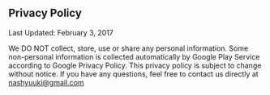 ## Privacy Policy


Last Updated: February 3, 2017 

We DO NOT collect, store, use or share any personal information. 
Some non-personal information is collected automatically by Google Play Service according to Google Privacy Policy. 
This privacy policy is subject to change without notice.
If you have any questions, feel free to contact us directly at nashyuuki@gmail.com


